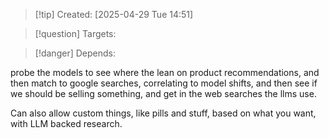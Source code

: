 
>[!tip] Created: [2025-04-29 Tue 14:51]

>[!question] Targets: 

>[!danger] Depends: 

probe the models to see where the lean on product recommendations, and then match to google searches, correlating to model shifts, and then see if we should be selling something, and get in the web searches the llms use.

Can also allow custom things, like pills and stuff, based on what you want, with LLM backed research.